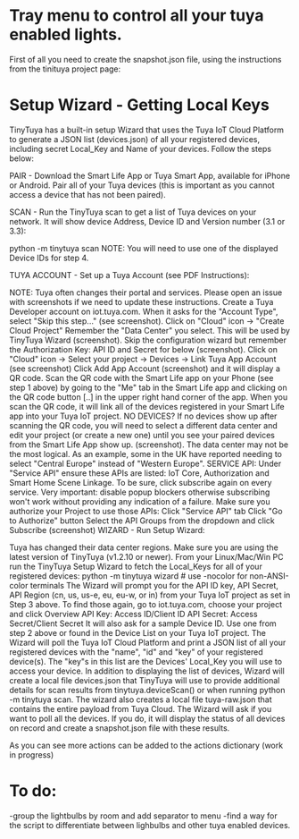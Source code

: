 # Tray menu to control all your tuya enabled lights.
First of all you need to create the snapshot.json file, using the instructions from the tinituya project page:

# Setup Wizard - Getting Local Keys
TinyTuya has a built-in setup Wizard that uses the Tuya IoT Cloud Platform to generate a JSON list (devices.json) of all your registered devices, including secret Local_Key and Name of your devices. Follow the steps below:

PAIR - Download the Smart Life App or Tuya Smart App, available for iPhone or Android. Pair all of your Tuya devices (this is important as you cannot access a device that has not been paired).

SCAN - Run the TinyTuya scan to get a list of Tuya devices on your network. It will show device Address, Device ID and Version number (3.1 or 3.3):

python -m tinytuya scan
NOTE: You will need to use one of the displayed Device IDs for step 4.

TUYA ACCOUNT - Set up a Tuya Account (see PDF Instructions):

NOTE: Tuya often changes their portal and services. Please open an issue with screenshots if we need to update these instructions.
Create a Tuya Developer account on iot.tuya.com. When it asks for the "Account Type", select "Skip this step..." (see screenshot).
Click on "Cloud" icon -> "Create Cloud Project"
Remember the "Data Center" you select. This will be used by TinyTuya Wizard (screenshot).
Skip the configuration wizard but remember the Authorization Key: API ID and Secret for below (screenshot).
Click on "Cloud" icon -> Select your project -> Devices -> Link Tuya App Account (see screenshot)
Click Add App Account (screenshot) and it will display a QR code. Scan the QR code with the Smart Life app on your Phone (see step 1 above) by going to the "Me" tab in the Smart Life app and clicking on the QR code button [..] in the upper right hand corner of the app. When you scan the QR code, it will link all of the devices registered in your Smart Life app into your Tuya IoT project.
NO DEVICES? If no devices show up after scanning the QR code, you will need to select a different data center and edit your project (or create a new one) until you see your paired devices from the Smart Life App show up. (screenshot). The data center may not be the most logical. As an example, some in the UK have reported needing to select "Central Europe" instead of "Western Europe".
SERVICE API: Under "Service API" ensure these APIs are listed: IoT Core, Authorization and Smart Home Scene Linkage. To be sure, click subscribe again on every service. Very important: disable popup blockers otherwise subscribing won't work without providing any indication of a failure. Make sure you authorize your Project to use those APIs:
Click "Service API" tab
Click "Go to Authorize" button
Select the API Groups from the dropdown and click Subscribe (screenshot)
WIZARD - Run Setup Wizard:

Tuya has changed their data center regions. Make sure you are using the latest version of TinyTuya (v1.2.10 or newer).
From your Linux/Mac/Win PC run the TinyTuya Setup Wizard to fetch the Local_Keys for all of your registered devices:
python -m tinytuya wizard   # use -nocolor for non-ANSI-color terminals
The Wizard will prompt you for the API ID key, API Secret, API Region (cn, us, us-e, eu, eu-w, or in) from your Tuya IoT project as set in Step 3 above.
To find those again, go to iot.tuya.com, choose your project and click Overview
API Key: Access ID/Client ID
API Secret: Access Secret/Client Secret
It will also ask for a sample Device ID. Use one from step 2 above or found in the Device List on your Tuya IoT project.
The Wizard will poll the Tuya IoT Cloud Platform and print a JSON list of all your registered devices with the "name", "id" and "key" of your registered device(s). The "key"s in this list are the Devices' Local_Key you will use to access your device.
In addition to displaying the list of devices, Wizard will create a local file devices.json that TinyTuya will use to provide additional details for scan results from tinytuya.deviceScan() or when running python -m tinytuya scan. The wizard also creates a local file tuya-raw.json that contains the entire payload from Tuya Cloud.
The Wizard will ask if you want to poll all the devices. If you do, it will display the status of all devices on record and create a snapshot.json file with these results.


As you can see more actions can be added to the actions dictionary (work in progress)
# To do: 
-group the lightbulbs by room and add separator to menu
-find a way for the script to differentiate between lighbulbs and other tuya enabled devices.
